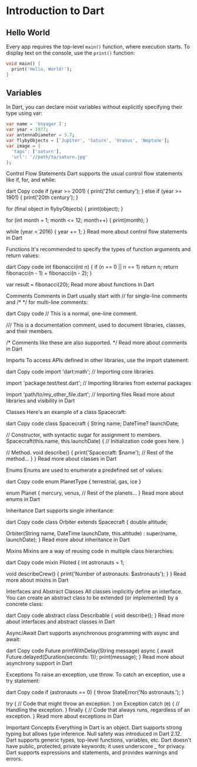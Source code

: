 # Introduction to Dart

## Hello World

Every app requires the top-level `main()` function, where execution starts. To display text on the console, use the `print()` function:

```dart
void main() {
  print('Hello, World!');
}
```

## Variables
In Dart, you can declare most variables without explicitly specifying their type using var:

```dart
var name = 'Voyager I';
var year = 1977;
var antennaDiameter = 3.7;
var flybyObjects = ['Jupiter', 'Saturn', 'Uranus', 'Neptune'];
var image = {
  'tags': ['saturn'],
  'url': '//path/to/saturn.jpg'
};
```

Control Flow Statements
Dart supports the usual control flow statements like if, for, and while:

dart
Copy code
if (year >= 2001) {
  print('21st century');
} else if (year >= 1901) {
  print('20th century');
}

for (final object in flybyObjects) {
  print(object);
}

for (int month = 1; month <= 12; month++) {
  print(month);
}

while (year < 2016) {
  year += 1;
}
Read more about control flow statements in Dart

Functions
It's recommended to specify the types of function arguments and return values:

dart
Copy code
int fibonacci(int n) {
  if (n == 0 || n == 1) return n;
  return fibonacci(n - 1) + fibonacci(n - 2);
}

var result = fibonacci(20);
Read more about functions in Dart

Comments
Comments in Dart usually start with // for single-line comments and /* */ for multi-line comments:

dart
Copy code
// This is a normal, one-line comment.

/// This is a documentation comment, used to document libraries, classes, and their members.

/* Comments like these are also supported. */
Read more about comments in Dart

Imports
To access APIs defined in other libraries, use the import statement:

dart
Copy code
import 'dart:math'; // Importing core libraries

import 'package:test/test.dart'; // Importing libraries from external packages

import 'path/to/my_other_file.dart'; // Importing files
Read more about libraries and visibility in Dart

Classes
Here's an example of a class Spacecraft:

dart
Copy code
class Spacecraft {
  String name;
  DateTime? launchDate;

  // Constructor, with syntactic sugar for assignment to members.
  Spacecraft(this.name, this.launchDate) {
    // Initialization code goes here.
  }

  // Method.
  void describe() {
    print('Spacecraft: $name');
    // Rest of the method...
  }
}
Read more about classes in Dart

Enums
Enums are used to enumerate a predefined set of values:

dart
Copy code
enum PlanetType { terrestrial, gas, ice }

enum Planet {
  mercury,
  venus,
  // Rest of the planets...
}
Read more about enums in Dart

Inheritance
Dart supports single inheritance:

dart
Copy code
class Orbiter extends Spacecraft {
  double altitude;

  Orbiter(String name, DateTime launchDate, this.altitude) : super(name, launchDate);
}
Read more about inheritance in Dart

Mixins
Mixins are a way of reusing code in multiple class hierarchies:

dart
Copy code
mixin Piloted {
  int astronauts = 1;

  void describeCrew() {
    print('Number of astronauts: $astronauts');
  }
}
Read more about mixins in Dart

Interfaces and Abstract Classes
All classes implicitly define an interface. You can create an abstract class to be extended (or implemented) by a concrete class:

dart
Copy code
abstract class Describable {
  void describe();
}
Read more about interfaces and abstract classes in Dart

Async/Await
Dart supports asynchronous programming with async and await:

dart
Copy code
Future<void> printWithDelay(String message) async {
  await Future.delayed(Duration(seconds: 1));
  print(message);
}
Read more about asynchrony support in Dart

Exceptions
To raise an exception, use throw. To catch an exception, use a try statement:

dart
Copy code
if (astronauts == 0) {
  throw StateError('No astronauts.');
}

try {
  // Code that might throw an exception.
} on Exception catch (e) {
  // Handling the exception.
} finally {
  // Code that always runs, regardless of an exception.
}
Read more about exceptions in Dart

Important Concepts
Everything in Dart is an object.
Dart supports strong typing but allows type inference.
Null safety was introduced in Dart 2.12.
Dart supports generic types, top-level functions, variables, etc.
Dart doesn't have public, protected, private keywords; it uses underscore _ for privacy.
Dart supports expressions and statements, and provides warnings and errors.
